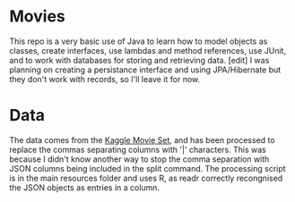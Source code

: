 # Movies 

This repo is a very basic use of Java to learn how to model objects as classes, create interfaces, use lambdas
and method references, use JUnit, and to work with databases for storing and retrieving data.
[edit] I was planning on creating a persistance interface and using JPA/Hibernate but they don't work with records, so 
I'll leave it for now.
# Data

The data comes from the [Kaggle Movie Set](https://www.kaggle.com/datasets/rounakbanik/the-movies-dataset), and has
been processed to replace the commas separating columns with '|' characters. This was because I didn't know another
way to stop the comma separation with JSON columns being included in the split command. The processing script is in the
main resources folder and uses R, as readr correctly recongnised the JSON objects as entries in a column.